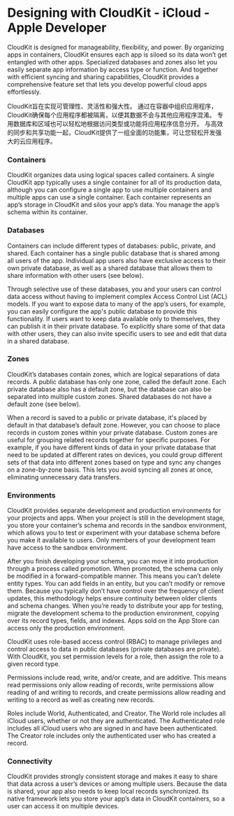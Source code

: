 # Designing with CloudKit - iCloud - Apple Developer

CloudKit is designed for manageability, flexibility, and power. By organizing apps in containers, CloudKit ensures each app is siloed so its data won’t get entangled with other apps. Specialized databases and zones also let you easily separate app information by access type or function. And together with efficient syncing and sharing capabilities, CloudKit provides a comprehensive feature set that lets you develop powerful cloud apps effortlessly.

CloudKit旨在实现可管理性、灵活性和强大性。 通过在容器中组织应用程序，CloudKit确保每个应用程序都被隔离，以便其数据不会与其他应用程序混淆。 专用数据库和区域也可以轻松地根据访问类型或功能将应用程序信息分开。 与高效的同步和共享功能一起，CloudKit提供了一组全面的功能集，可让您轻松开发强大的云应用程序。

### Containers

CloudKit organizes data using logical spaces called containers. A single CloudKit app typically uses a single container for all of its production data, although you can configure a single app to use multiple containers and multiple apps can use a single container. Each container represents an app’s storage in CloudKit and silos your app’s data. You manage the app’s schema within its container.

### Databases

Containers can include different types of databases: public, private, and shared. Each container has a single public database that is shared among all users of the app. Individual app users also have exclusive access to their own private database, as well as a shared database that allows them to share information with other users (see below).

Through selective use of these databases, you and your users can control data access without having to implement complex Access Control List (ACL) models. If you want to expose data to many of the app’s users, for example, you can easily configure the app's public database to provide this functionality. If users want to keep data available only to themselves, they can publish it in their private database. To explicitly share some of that data with other users, they can also invite specific users to see and edit that data in a shared database.

### Zones

CloudKit’s databases contain zones, which are logical separations of data records. A public database has only one zone, called the default zone. Each private database also has a default zone, but the database can also be separated into multiple custom zones. Shared databases do not have a default zone (see below).

When a record is saved to a public or private database, it's placed by default in that database’s default zone. However, you can choose to place records in custom zones within your private database. Custom zones are useful for grouping related records together for specific purposes. For example, if you have different kinds of data in your private database that need to be updated at different rates on devices, you could group different sets of that data into different zones based on type and sync any changes on a zone-by-zone basis. This lets you avoid syncing all zones at once, eliminating unnecessary data transfers.

### Environments

CloudKit provides separate development and production environments for your projects and apps. When your project is still in the development stage, you store your container’s schema and records in the sandbox environment, which allows you to test or experiment with your database schema before you make it available to users. Only members of your development team have access to the sandbox environment.

After you finish developing your schema, you can move it into production through a process called promotion. When promoted, the schema can only be modified in a forward-compatible manner. This means you can’t delete entity types. You can add fields in an entity, but you can’t modify or remove them. Because you typically don’t have control over the frequency of client updates, this methodology helps ensure continuity between older clients and schema changes. When you’re ready to distribute your app for testing, migrate the development schema to the production environment, copying over its record types, fields, and indexes. Apps sold on the App Store can access only the production environment.

CloudKit uses role-based access control (RBAC) to manage privileges and control access to data in public databases (private databases are private). With CloudKit, you set permission levels for a role, then assign the role to a given record type.

Permissions include read, write, and/or create, and are additive. This means read permissions only allow reading of records, write permissions allow reading of and writing to records, and create permissions allow reading and writing to a record as well as creating new records.

Roles include World, Authenticated, and Creator. The World role includes all iCloud users, whether or not they are authenticated. The Authenticated role includes all iCloud users who are signed in and have been authenticated. The Creator role includes only the authenticated user who has created a record.

### Connectivity

CloudKit provides strongly consistent storage and makes it easy to share that data across a user’s devices or among multiple users. Because the data is shared, your app also needs to keep local records synchronized. Its native framework lets you store your app’s data in CloudKit containers, so a user can access it on multiple devices.